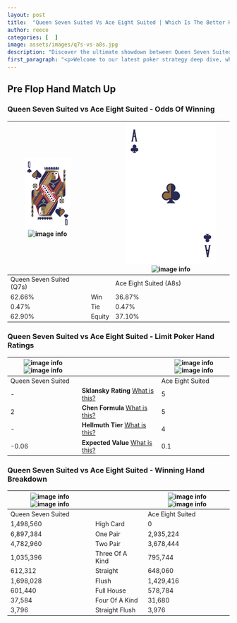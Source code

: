 ```yaml
---
layout: post
title:  "Queen Seven Suited Vs Ace Eight Suited | Which Is The Better Hand In Poker? A Complete Guide"
author: reece
categories: [  ]
image: assets/images/q7s-vs-a8s.jpg
description: "Discover the ultimate showdown between Queen Seven Suited and Ace Eight Suited in poker! Uncover the odds, strategies, and scenarios where one hand triumphs over the other. Get ready to up your poker game with this thrilling analysis."
first_paragraph: "<p>Welcome to our latest poker strategy deep dive, where we're pitting two distinct hands against each other in a high-stakes showdown: Queen Seven Suited vs Ace Eight Suited.</p><p>In the dynamic world of poker, every decision counts, and knowing which hand holds the upper hand is key to your success at the table.</p><p>In this article, we'll dissect these two hands, explore the scenarios where one dominates the other, and equip you with the knowledge to make strategic choices that can tip the odds in your favor.</p><p>Get ready to unravel the intriguing dynamics of these poker hands and elevate your game to new heights.</p>"
---
```




[comment]: # (sp0)

## Pre Flop Hand Match Up

<div class="table hand-ratings" markdown="1"> 



### Queen Seven Suited vs Ace Eight Suited - Odds Of Winning


    
| ![image info](assets/images/hand1/q.png) ![image info](assets/images/hand1/7s.png) |  | ![image info](assets/images/hand2/a.png) ![image info](assets/images/hand2/8s.png) |
| -------- | -------- | -------- |
| Queen Seven Suited (Q7s) |  | Ace Eight Suited (A8s) |
| 62.66% | Win | 36.87% |
| 0.47% | Tie | 0.47% |
| 62.90% | Equity | 37.10% |




[comment]: # (sp1)



### Queen Seven Suited vs Ace Eight Suited - Limit Poker Hand Ratings


    
| ![image info](https://www.riverpairs.com/assets/images/hand1/q.png) ![image info](https://www.riverpairs.com/assets/images/hand1/7s.png) |  | ![image info](https://www.riverpairs.com/assets/images/hand2/a.png) ![image info](https://www.riverpairs.com/assets/images/hand2/8s.png) |
| -------- | -------- | -------- |
| Queen Seven Suited |  | Ace Eight Suited |
| - | **Sklansky Rating** [What is this?](/sklansky-rating-explained) | 5 |
| 2 | **Chen Formula** [What is this?](/chen-formula-explained) | 5 |
| - | **Hellmuth Tier** [What is this?](/Hellmuth-tier-explained) | 4 |
| -0.06 | **Expected Value** [What is this?](/expected-value-explained) | 0.1 |




[comment]: # (sp2)



### Queen Seven Suited vs Ace Eight Suited - Winning Hand Breakdown


    
| ![image info](https://www.riverpairs.com/assets/images/hand1/q.png) ![image info](https://www.riverpairs.com/assets/images/hand1/7s.png) |  | ![image info](https://www.riverpairs.com/assets/images/hand2/a.png) ![image info](https://www.riverpairs.com/assets/images/hand2/8s.png) |
| -------- | -------- | -------- |
| Queen Seven Suited |  | Ace Eight Suited |
| 1,498,560 | High Card | 0 |
| 6,897,384 | One Pair | 2,935,224 |
| 4,782,960 | Two Pair | 3,678,444 |
| 1,035,396 | Three Of A Kind | 795,744 |
| 612,312 | Straight | 648,060 |
| 1,698,028 | Flush | 1,429,416 |
| 601,440 | Full House | 578,784 |
| 37,584 | Four Of A Kind | 31,680 |
| 3,796 | Straight Flush | 3,976 |




[comment]: # (sp3)



</div>

[comment]: # (sp4)



[comment]: # (sp5)

